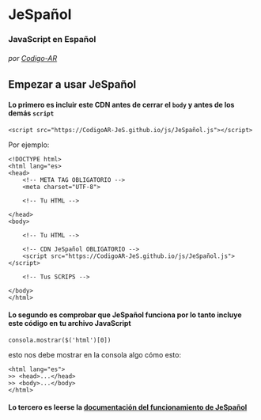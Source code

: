 # JeSpañol 
### JavaScript en Español
###### por <a href="https://Codigo-AR.github.io/">Codigo-AR</a>

## Empezar a usar JeSpañol
#### Lo primero es incluir este CDN antes de cerrar el `body` y antes de los demás `script`
```
<script src="https://CodigoAR-JeS.github.io/js/JeSpañol.js"></script>

```

Por ejemplo:

    <!DOCTYPE html>
    <html lang="es>
    <head>
        <!-- META TAG OBLIGATORIO -->
        <meta charset="UTF-8">
        
        <!-- Tu HTML -->
        
    </head>
    <body>
        
        <!-- Tu HTML -->
        
        <!-- CDN JeSpañol OBLIGATORIO -->
        <script src="https://CodigoAR-JeS.github.io/js/JeSpañol.js"></script>
        
        <!-- Tus SCRIPS -->
        
    </body>
    </html>

#### Lo segundo es comprobar que JeSpañol funciona por lo tanto incluye este código en tu archivo JavaScript
```
consola.mostrar($('html')[0])

```

esto nos debe mostrar en la consola algo cómo esto:
```
<html lang="es">
>> <head>...</head>
>> <body>...</body>
</html>
```

#### Lo tercero es leerse la <a href="https://CodigoAR-JeS.github.io/docs/">documentación del funcionamiento de JeSpañol</a>
